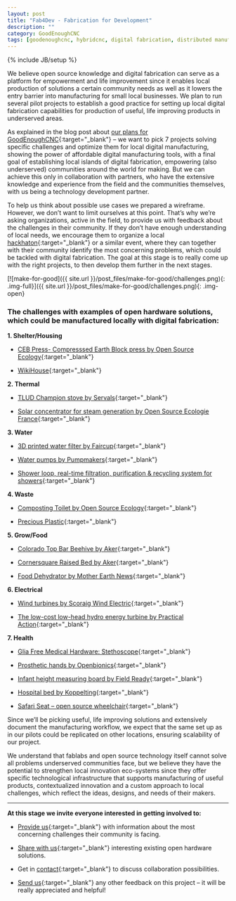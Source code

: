 ```yaml
---
layout: post
title: "Fab4Dev - Fabrication for Development"
description: ""
category: GoodEnoughCNC
tags: [goodenoughcnc, hybridcnc, digital fabrication, distributed manufacturing, open source, open hardware, making, development]
---
```

{% include JB/setup %}


We believe open source knowledge and digital fabrication can serve as a platform for empowerment and life improvement since it enables local production of solutions a certain community needs as well as it lowers the entry barrier into manufacturing for small local businesses. We plan to run several pilot projects to establish a good practice for setting up local digital fabrication capabilities for production of useful, life improving products in underserved areas.

As explained in the blog post about [our plans for GoodEnoughCNC](http://irnas.eu/goodenoughcnc/2016/11/23/goodenoughcnc-make-for-good){:target="_blank"} – we want to pick 7 projects solving specific challenges and optimize them for local digital manufacturing, showing the power of affordable digital manufacturing tools, with a final goal of establishing local islands of digital fabrication, empowering (also underserved) communities around the world for making. But we can achieve this only in collaboration with partners, who have the extensive knowledge and experience from the field and the communities themselves, with us being a technology development partner. 

To help us think about possible use cases we prepared a wireframe. However, we don’t want to limit ourselves at this point. That’s why we’re asking organizations, active in the field, to provide us with feedback about the challenges in their community. If they don’t have enough understanding of local needs, we encourage them to organize a local [hackhaton](https://hackathon.guide/){:target="_blank"} or a similar event, where they can together with their community identify the most concerning problems, which could be tackled with digital fabrication. The goal at this stage is to really come up with the right projects, to then develop them further in the next stages.

[![make-for-good]({{ site.url }}/post_files/make-for-good/challenges.png){: .img-full}]({{ site.url }}/post_files/make-for-good/challenges.png){: .img-open}

<h3>The challenges with examples of open hardware solutions, which could be manufactured locally with digital fabrication:</h3>

**1. Shelter/Housing**

- [CEB Press- Compresssed Earth Block press by Open Source Ecology](http://opensourceecology.dozuki.com/c/CEB_Press){:target="_blank"}

- [WikiHouse](https://www.wikihouse.cc/){:target="_blank"}

**2. Thermal**

- [TLUD Champion stove by Servals](http://servals.in/our-products/tlud-gasifier-stoves/){:target="_blank"}

- [Solar concentrator for steam generation by Open Source Ecologie France](http://www.instructables.com/id/Solar-OSE-Solar-concentrator-for-steam-generation/){:target="_blank"}

**3. Water**

- [3D printed water filter by Faircup](http://faircap.org/){:target="_blank"}

- [Water pumps by Pumpmakers](https://pumpmakers.com/en/products){:target="_blank"}

- [Shower loop, real-time filtration, purification & recycling  system for showers](https://showerloop.org/){:target="_blank"} 

**4. Waste**

- [Composting Toilet by Open Source Ecology](http://opensourceecology.org/wiki/Composting_Toilet){:target="_blank"} 

- [Precious Plastic](https://preciousplastic.com/en/){:target="_blank"} 

**5. Grow/Food**

- [Colorado Top Bar Beehive by Aker](https://akerkits.com/collections/products/products/colorado-top-bar-beehive){:target="_blank"}

- [Cornersquare Raised Bed by Aker](https://akerkits.com/collections/products/products/cornersquare-raised-bed){:target="_blank"}

- [Food Dehydrator by Mother Earth News](http://www.motherearthnews.com/diy/build-a-food-dehydrator-zmaz93fmztak?pageid=2#PageContent2){:target="_blank"}


**6. Electrical**

- [Wind turbines by Scoraig Wind Electric]( http://www.scoraigwind.com/){:target="_blank"}

- [The low-cost low-head hydro energy turbine by Practical Action](http://answers.practicalaction.org/our-resources/item/axial-turbine-engineering-drawings){:target="_blank"} 

**7. Health**

- [Glia Free Medical Hardware: Stethoscope](https://github.com/GliaX/Stethoscope){:target="_blank"}

- [Prosthetic hands by Openbionics](http://www.openbionics.org/){:target="_blank"} 

- [Infant height measuring board by Field Ready](http://www.fieldready.org/height-board){:target="_blank"} 

- [Hospital bed by Koppelting](http://koppelting.org/en/hospital_bed){:target="_blank"}

- [Safari Seat – open source wheelchair](https://www.kickstarter.com/projects/safariseat/safariseat-open-source-wheelchair-for-developing-c){:target="_blank"} 

Since we’ll be picking useful, life improving solutions and extensively document the manufacturing workflow, we expect that the same set up as in our pilots could be replicated on other locations, ensuring scalability of our project.

We understand that fablabs and open source technology itself cannot solve all problems underserved communities face, but we believe they have the potential to strengthen local innovation eco-systems since they offer specific technological infrastructure that supports manufacturing of useful products, contextualized innovation and a custom approach to local challenges, which reflect the ideas, designs, and needs of their makers.

---

**At this stage we invite everyone interested in getting involved to:**

- [Provide us](http://irnas.eu/contact){:target="_blank"} with information about the most concerning challenges their community is facing.

- [Share with us](http://irnas.eu/contact){:target="_blank"} interesting existing open hardware solutions.

- Get in [contact](http://irnas.eu/contact){:target="_blank"} to discuss collaboration possibilities.

- [Send us](http://irnas.eu/contact){:target="_blank"} any other feedback on this project – it will be really appreciated and helpful!
